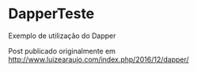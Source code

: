 # DapperTeste
Exemplo de utilização do Dapper

Post publicado originalmente em http://www.luizearaujo.com/index.php/2016/12/dapper/
